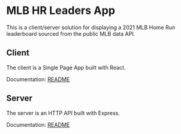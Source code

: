 # MLB HR Leaders App

This is a client/server solution for displaying a 2021 MLB Home Run leaderboard sourced from the public MLB data API.

## Client

The client is a Single Page App built with React.

Documentation: [README](client/README.md)

## Server

The server is an HTTP API built with Express.

Documentation: [README](server/README.md)
